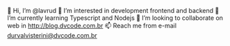 👋 Hi, I’m @lavrud
👀 I’m interested in development frontend and backend
🌱 I’m currently learning Typescript and Nodejs
💞️ I’m looking to collaborate on web in http://blog.dvcode.com.br
📫 Reach me from e-mail durvalvisterini@dvcode.com.br
<!---
lavrud/lavrud is a ✨ special ✨ repository because its `README.md` (this file) appears on your GitHub profile.
You can click the Preview link to take a look at your changes.
--->
